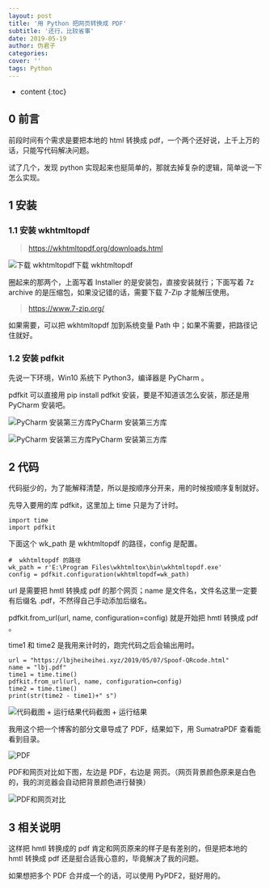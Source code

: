 ```yaml
---
layout: post
title: '用 Python 把网页转换成 PDF'
subtitle: '还行，比较省事'
date: 2019-05-19
author: 伪君子
categories:
cover: ''
tags: Python
---
```


* content
{:toc}


## 0 前言

前段时间有个需求是要把本地的 html 转换成 pdf，一个两个还好说，上千上万的话，只能写代码解决问题。

试了几个，发现 python 实现起来也挺简单的，那就去掉复杂的逻辑，简单说一下怎么实现。

## 1 安装

### 1.1 安装 wkhtmltopdf

> 
>
> <https://wkhtmltopdf.org/downloads.html>
>
> 

![下载 wkhtmltopdf](https://upload-images.jianshu.io/upload_images/2989110-2519c7a240938990.png?imageMogr2/auto-orient/strip%7CimageView2/2/w/1240)下载 wkhtmltopdf

圈起来的那两个，上面写着 Installer 的是安装包，直接安装就行；下面写着 7z archive 的是压缩包，如果没记错的话，需要下载 7-Zip 才能解压使用。

> 
>
> <https://www.7-zip.org/>
>
> 

如果需要，可以把 wkhtmltopdf 加到系统变量 Path 中；如果不需要，把路径记住就好。

### 1.2 安装 pdfkit

先说一下环境，Win10 系统下 Python3，编译器是 PyCharm 。

pdfkit 可以直接用 pip install pdfkit 安装，要是不知道该怎么安装，那还是用 PyCharm 安装吧。

![PyCharm 安装第三方库](http://upload-images.jianshu.io/upload_images/2989110-3b802df41aeff65b.png)PyCharm 安装第三方库

![PyCharm 安装第三方库](http://upload-images.jianshu.io/upload_images/2989110-08e77e3f15cadde7.png)PyCharm 安装第三方库

## 2 代码

代码挺少的，为了能解释清楚，所以是按顺序分开来，用的时候按顺序复制就好。

先导入要用的库 pdfkit，这里加上 time 只是为了计时。

```
import time
import pdfkit
```

下面这个 wk_path 是 wkhtmltopdf 的路径，config 是配置。

```
#  wkhtmltopdf 的路径
wk_path = r'E:\Program Files\wkhtmltox\bin\wkhtmltopdf.exe'
config = pdfkit.configuration(wkhtmltopdf=wk_path)
```

url 是需要把 hmtl 转换成 pdf 的那个网页；name 是文件名，文件名这里一定要有后缀名 .pdf，不然得自己手动添加后缀名。

pdfkit.from_url(url, name, configuration=config) 就是开始把 hmtl 转换成 pdf 。

time1 和 time2 是我用来计时的，跑完代码之后会输出用时。

```
url = "https://lbjheiheihei.xyz/2019/05/07/Spoof-QRcode.html"
name = "lbj.pdf"
time1 = time.time()
pdfkit.from_url(url, name, configuration=config)
time2 = time.time()
print(str(time2 - time1)+" s")
```

![代码截图 + 运行结果](https://upload-images.jianshu.io/upload_images/2989110-226a6039b0caeecb.png?imageMogr2/auto-orient/strip%7CimageView2/2/w/1240)代码截图 + 运行结果

我用这个把一个博客的部分文章导成了 PDF，结果如下，用 SumatraPDF 查看能看到目录。

![PDF](https://upload-images.jianshu.io/upload_images/2989110-05cb3ea7ea052391.png?imageMogr2/auto-orient/strip%7CimageView2/2/w/1240)

PDF和网页对比如下图，左边是 PDF，右边是 网页。（网页背景颜色原来是白色的，我的浏览器会自动把背景颜色进行替换）

![PDF和网页对比](https://upload-images.jianshu.io/upload_images/2989110-ff4c9fea4dbc466a.png?imageMogr2/auto-orient/strip%7CimageView2/2/w/1240)

## 3 相关说明

这样把 hmtl 转换成的 pdf 肯定和网页原来的样子是有差别的，但是把本地的 hmtl 转换成 pdf 还是挺合适我心意的，毕竟解决了我的问题。

如果想把多个 PDF 合并成一个的话，可以使用 PyPDF2，挺好用的。